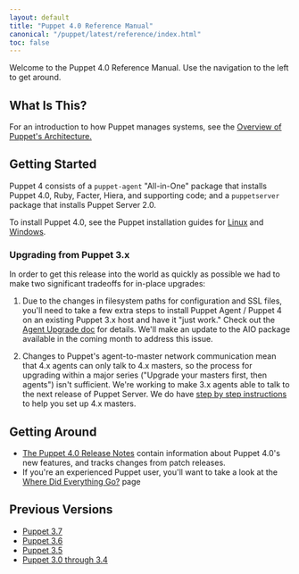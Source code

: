 ```yaml
---
layout: default
title: "Puppet 4.0 Reference Manual"
canonical: "/puppet/latest/reference/index.html"
toc: false
---
```


Welcome to the Puppet 4.0 Reference Manual. Use the navigation to the left to get around.

## What Is This?

For an introduction to how Puppet manages systems, see the [Overview of Puppet's Architecture.](./architecture.html) 

## Getting Started

Puppet 4 consists of a `puppet-agent` "All-in-One" package that installs Puppet 4.0, Ruby, Facter, Hiera, and supporting code; and a `puppetserver` package that installs Puppet Server 2.0.

To install Puppet 4.0, see the Puppet installation guides for [Linux](./install_linux.html) and [Windows](./install_windows.html). 

### Upgrading from Puppet 3.x

In order to get this release into the world as quickly as possible we had to make two significant tradeoffs for in-place upgrades:

1. Due to the changes in filesystem paths for configuration and SSL files, you'll need to take a few extra steps to install Puppet Agent / Puppet 4 on an existing Puppet 3.x host and have it "just work." Check out the [Agent Upgrade doc](upgrade_agent.html) for details. We'll make an update to the AIO package available in the coming month to address this issue.

2. Changes to Puppet's agent-to-master network communication mean that 4.x agents can only talk to 4.x masters, so the process for upgrading within a major series ("Upgrade your masters first, then agents") isn't sufficient. We're working to make 3.x agents able to talk to the next release of Puppet Server. We do have [step by step instructions](upgrade_server.html) to help you set up 4.x masters. 

## Getting Around

* [The Puppet 4.0 Release Notes](./release_notes.html) contain information about Puppet 4.0's new features, and tracks changes from patch releases.
* If you're an experienced Puppet user, you'll want to take a look at the [Where Did Everything Go?](./whered_it_go.html) page


## Previous Versions

- [Puppet 3.7](/puppet/3.7/reference)
- [Puppet 3.6](/puppet/3.6/reference)
- [Puppet 3.5](/puppet/3.5/reference)
- [Puppet 3.0 through 3.4](/puppet/3/reference)
